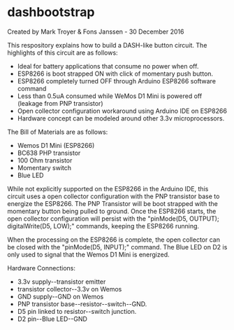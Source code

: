 # dashbootstrap

Created by Mark Troyer & Fons Janssen -  30 December 2016

This respository explains how to build a DASH-like button circuit.  The highlights of this circuit are as follows:

- Ideal for battery applications that consume no power when off.
- ESP8266 is boot strapped ON with click of momentary push button.
- ESP8266 completely turned OFF through Arduino ESP8266 software command
- Less than 0.5uA consumed while WeMos D1 Mini is powered off (leakage from PNP transistor)
- Open collector configuration workaround using Arduino IDE on ESP8266
- Hardware concept can be modeled around other 3.3v microprocessors.

The Bill of Materials are as follows:

- Wemos D1 Mini (ESP8266)
- BC638 PHP transistor
- 100 Ohm transistor
- Momentary switch
- Blue LED

While not explicitly supported on the ESP8266 in the Arduino IDE, this circuit uses a open collector configuration with the PNP transistor base to energize the ESP8266.  The PNP Transistor will be boot strapped with the momentary button being pulled to ground.   Once the ESP8266 starts, the open collector configuration will persist with the "pinMode(D5, OUTPUT); digitalWrite(D5, LOW);" commands, keeping the ESP8266 running.  

When the processing on the ESP8266 is complete, the open collector can be closed with the "pinMode(D5, INPUT);" command.  The Blue LED on D2 is only used to signal that the Wemos D1 Mini is energized.

Hardware Connections:

- 3.3v supply--transistor emitter
- transistor collector--3.3v on Wemos
- GND supply--GND on Wemos
- PNP transistor base--resistor--switch--GND.
- D5 pin linked to resistor--switch junction.
- D2 pin--Blue LED--GND
